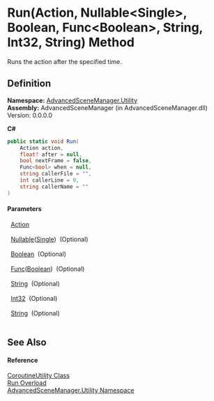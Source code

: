# Run(Action, Nullable&lt;Single&gt;, Boolean, Func&lt;Boolean&gt;, String, Int32, String) Method


Runs the action after the specified time.



## Definition
**Namespace:** <a href="N_AdvancedSceneManager_Utility">AdvancedSceneManager.Utility</a>  
**Assembly:** AdvancedSceneManager (in AdvancedSceneManager.dll) Version: 0.0.0.0

**C#**
``` C#
public static void Run(
	Action action,
	float? after = null,
	bool nextFrame = false,
	Func<bool> when = null,
	string callerFile = "",
	int callerLine = 0,
	string callerName = ""
)
```



#### Parameters
<dl><dt>  <a href="https://learn.microsoft.com/dotnet/api/system.action" target="_blank" rel="noopener noreferrer">Action</a></dt><dd> </dd><dt>  <a href="https://learn.microsoft.com/dotnet/api/system.nullable-1" target="_blank" rel="noopener noreferrer">Nullable</a>(<a href="https://learn.microsoft.com/dotnet/api/system.single" target="_blank" rel="noopener noreferrer">Single</a>)  (Optional)</dt><dd> </dd><dt>  <a href="https://learn.microsoft.com/dotnet/api/system.boolean" target="_blank" rel="noopener noreferrer">Boolean</a>  (Optional)</dt><dd> </dd><dt>  <a href="https://learn.microsoft.com/dotnet/api/system.func-1" target="_blank" rel="noopener noreferrer">Func</a>(<a href="https://learn.microsoft.com/dotnet/api/system.boolean" target="_blank" rel="noopener noreferrer">Boolean</a>)  (Optional)</dt><dd> </dd><dt>  <a href="https://learn.microsoft.com/dotnet/api/system.string" target="_blank" rel="noopener noreferrer">String</a>  (Optional)</dt><dd> </dd><dt>  <a href="https://learn.microsoft.com/dotnet/api/system.int32" target="_blank" rel="noopener noreferrer">Int32</a>  (Optional)</dt><dd> </dd><dt>  <a href="https://learn.microsoft.com/dotnet/api/system.string" target="_blank" rel="noopener noreferrer">String</a>  (Optional)</dt><dd> </dd></dl>

## See Also


#### Reference
<a href="T_AdvancedSceneManager_Utility_CoroutineUtility">CoroutineUtility Class</a>  
<a href="Overload_AdvancedSceneManager_Utility_CoroutineUtility_Run">Run Overload</a>  
<a href="N_AdvancedSceneManager_Utility">AdvancedSceneManager.Utility Namespace</a>  
